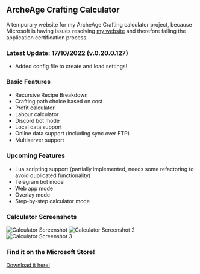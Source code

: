 ## ArcheAge Crafting Calculator

A temporary website for my ArcheAge Crafting calculator project, because Microsoft is having issues resolving [my website](https://gs2012.xyz) and therefore failing the application certification process.

### Latest Update: 17/10/2022 (v.0.20.0.127)

- Added config file to create and load settings!

### Basic Features

- Recursive Recipe Breakdown
- Crafting path choice based on cost
- Profit calculator
- Labour calculator
- Discord bot mode
- Local data support
- Online data support (including sync over FTP)
- Multiserver support


### Upcoming Features

- Lua scripting support (partially implemented, needs some refactoring to avoid duplicated functionality)
- Telegram bot mode
- Web app mode
- Overlay mode
- Step-by-step calculator mode

### Calculator Screenshots

![Calculator Screenshot](/aacraft/calculatorscreenshot.png)
![Calculator Screenshot 2](/aacraft/screenshot2.png)
![Calculator Screenshot 3](/aacraft/discordmode.png)

### Find it on the Microsoft Store!
[Download it here!](https://apps.microsoft.com/store/detail/archeage-crafting-calculator/9P4D652FVH6W)
